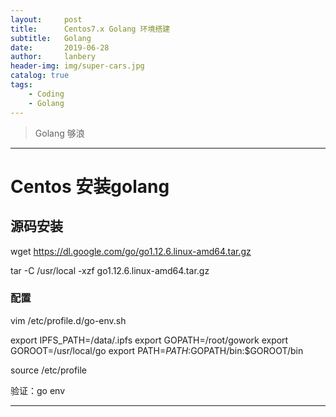 ```yaml
---
layout:     post
title:      Centos7.x Golang 环境搭建
subtitle:   Golang 
date:       2019-06-28
author:     lanbery
header-img: img/super-cars.jpg
catalog: true
tags:
    - Coding
    - Golang
---
```


> Golang 够浪

----
# Centos 安装golang

## 源码安装

  wget https://dl.google.com/go/go1.12.6.linux-amd64.tar.gz

  tar -C /usr/local -xzf go1.12.6.linux-amd64.tar.gz

### 配置

  vim /etc/profile.d/go-env.sh

  export IPFS_PATH=/data/.ipfs
  export GOPATH=/root/gowork
  export GOROOT=/usr/local/go
  export PATH=$PATH:$GOPATH/bin:$GOROOT/bin


  source /etc/profile

验证：go env

----





